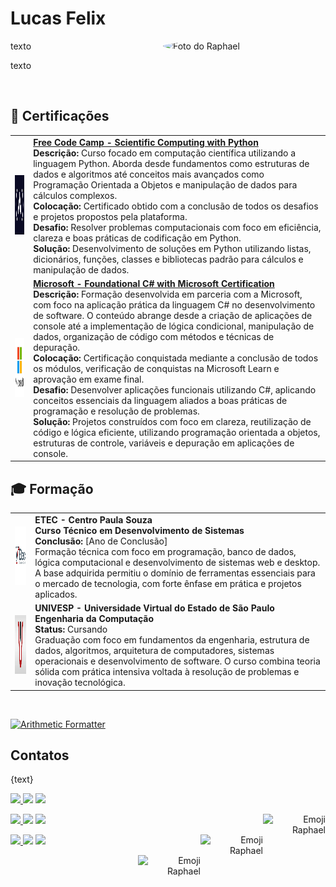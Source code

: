 
<h1>Lucas Felix</h1>

<img src="./assets/images/rapha-logo.jpeg" min-width="260px" max-width="260px" width="260px" align="right" style="border-radius: 50%" alt="Foto do Raphael">

<p align="left"> 
  texto
</p>

<p align="left">
  texto
</p>

<br>

<h2>📜 Certificações</h2>

<table>
  
  <tr>
    <td>
      <img align="justify" height="95px" width="94px" alt="Harvard Logo" src="./assets/images/fcc.jpg"/>
    </td>
    <td>
      <a href=""> <b>Free Code Camp - Scientific Computing with Python</b> </a> <br />
      <b>Descrição:</b> Curso focado em computação científica utilizando a linguagem Python. Aborda desde fundamentos como estruturas de dados e algoritmos até conceitos mais avançados como Programação Orientada a Objetos e manipulação de dados para cálculos complexos. <br />
      <b>Colocação:</b> Certificado obtido com a conclusão de todos os desafios e projetos propostos pela plataforma. <br />
      <b>Desafio:</b> Resolver problemas computacionais com foco em eficiência, clareza e boas práticas de codificação em Python. <br />
      <b>Solução:</b> Desenvolvimento de soluções em Python utilizando listas, dicionários, funções, classes e bibliotecas padrão para cálculos e manipulação de dados.
    </td>

  </tr>

  <tr>
    <td>
      <img align="justify" height="94px" width="94px" alt="Febraban Logo" src="./assets/images/microsoft.png"/>
    </td>
    <td>
      <a href=""> <b> Microsoft - Foundational C# with Microsoft Certification</b> </a> <br />
      <b>Descrição:</b> Formação desenvolvida em parceria com a Microsoft, com foco na aplicação prática da linguagem C# no desenvolvimento de software. O conteúdo abrange desde a criação de aplicações de console até a implementação de lógica condicional, manipulação de dados, organização de código com métodos e técnicas de depuração. <br />
      <b>Colocação:</b> Certificação conquistada mediante a conclusão de todos os módulos, verificação de conquistas na Microsoft Learn e aprovação em exame final. <br />
      <b>Desafio:</b> Desenvolver aplicações funcionais utilizando C#, aplicando conceitos essenciais da linguagem aliados a boas práticas de programação e resolução de problemas. <br />
      <b>Solução:</b> Projetos construídos com foco em clareza, reutilização de código e lógica eficiente, utilizando programação orientada a objetos, estruturas de controle, variáveis e depuração em aplicações de console.
    </td>

  </tr>

</table>

<h2>🎓 Formação</h2>

<table>
  <tr>
    <td>
      <img align="justify" height="94px" width="94px" alt="ETEC Logo" src="./assets/images/etec.png"/>
    </td>
    <td>
      <b>ETEC - Centro Paula Souza</b> <br />
      <b>Curso Técnico em Desenvolvimento de Sistemas</b> <br />
      <b>Conclusão:</b> [Ano de Conclusão] <br />
      Formação técnica com foco em programação, banco de dados, lógica computacional e desenvolvimento de sistemas web e desktop. A base adquirida permitiu o domínio de ferramentas essenciais para o mercado de tecnologia, com forte ênfase em prática e projetos aplicados.
    </td>
  </tr>

  <tr>
    <td>
      <img align="justify" height="94px" width="94px" alt="UNIVESP Logo" src="./assets/images/univesp.png"/>
    </td>
    <td>
      <b>UNIVESP - Universidade Virtual do Estado de São Paulo</b> <br />
      <b>Engenharia da Computação</b> <br />
      <b>Status:</b> Cursando <br />
      Graduação com foco em fundamentos da engenharia, estrutura de dados, algoritmos, arquitetura de computadores, sistemas operacionais e desenvolvimento de software. O curso combina teoria sólida com prática intensiva voltada à resolução de problemas e inovação tecnológica.
    </td>
  </tr>
</table>

<br>

[![Arithmetic Formatter](https://github-readme-stats.vercel.app/api/pin/?username=hdjfu&repo=ArithmeticFormatter)](https://github.com/hdjfu/ArithmeticFormatter)

<h2>Contatos </h2>
<p align="left">

{text}

</p>

<p align="left">

  <a href="https://github.com/jRaphaDev" alt="Github">
  <img src="https://badgen.net/badge/icon/@hdjfu?icon=github&label" /> </a>

  <a href="https://twitter.com/" alt="Twitter">
  <img src="https://img.shields.io/badge/-Twitter-1ca0f1?style=flat-square&labelColor=1ca0f1&logo=twitter&logoColor=white&link=https://twitter.com/jraphadeveloper" /></a>

  <a href="https://www.linkedin.com/" alt="Linkedin">
  <img src="https://img.shields.io/badge/-Linkedin-0e76a8?style=flat-square&logo=Linkedin&logoColor=white&link=https://www.linkedin.com/in/raphael-freitas-santos/" /></a>

  <a href="https://mail.google.com/"></a>


</p>  

<p align="right">

  <img src="" align="right" min-width="100px" max-width="100px" width="100px" alt="Emoji Raphael">

</p><p align="left">

  <a href="https://github.com/jRaphaDev" alt="Github">
  <img src="https://badgen.net/badge/icon/@hdjfu?icon=github&label" /> </a>

  <a href="https://twitter.com/" alt="Twitter">
  <img src="https://img.shields.io/badge/-Twitter-1ca0f1?style=flat-square&labelColor=1ca0f1&logo=twitter&logoColor=white&link=https://twitter.com/jraphadeveloper" /></a>

  <a href="https://www.linkedin.com/" alt="Linkedin">
  <img src="https://img.shields.io/badge/-Linkedin-0e76a8?style=flat-square&logo=Linkedin&logoColor=white&link=https://www.linkedin.com/in/raphael-freitas-santos/" /></a>

  <a href="https://mail.google.com/"></a>


</p>  

<p align="right">

  <img src="" align="right" min-width="100px" max-width="100px" width="100px" alt="Emoji Raphael">

</p>

<p align="left">

  <a href="https://github.com/jRaphaDev" alt="Github">
  <img src="https://badgen.net/badge/icon/@hdjfu?icon=github&label" /> </a>

  <a href="https://twitter.com/" alt="Twitter">
  <img src="https://img.shields.io/badge/-Twitter-1ca0f1?style=flat-square&labelColor=1ca0f1&logo=twitter&logoColor=white&link=https://twitter.com/jraphadeveloper" /></a>

  <a href="https://www.linkedin.com/" alt="Linkedin">
  <img src="https://img.shields.io/badge/-Linkedin-0e76a8?style=flat-square&logo=Linkedin&logoColor=white&link=https://www.linkedin.com/in/raphael-freitas-santos/" /></a>

  <a href="https://mail.google.com/"></a>


</p>  

<p align="right">

  <img src="" align="right" min-width="100px" max-width="100px" width="100px" alt="Emoji Raphael">

</p>